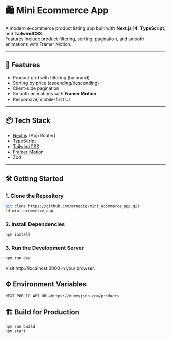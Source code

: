 # 🛍️ Mini Ecommerce App

A modern e-commerce product listing app built with **Next.js 14**, **TypeScript**, and **TailwindCSS**.  
Features include product filtering, sorting, pagination, and smooth animations with Framer Motion.

---

## 🚀 Features
- Product grid with filtering (by brand)
- Sorting by price (ascending/descending)
- Client-side pagination
- Smooth animations with **Framer Motion**
- Responsive, mobile-first UI

---

## 📦 Tech Stack
- [Next.js](https://nextjs.org/) (App Router)
- [TypeScript](https://www.typescriptlang.org/)
- [TailwindCSS](https://tailwindcss.com/)
- [Framer Motion](https://www.framer.com/motion/)
- Zod

---

## 🛠️ Getting Started

### 1. Clone the Repository
```bash
git clone https://github.com/mruqqie/mini_ecommerce_app.git
cd mini_ecommerce_app
```

### 2. Install Dependencies
```bash
npm install
```

### 3. Run the Development Server
```bash
npm run dev
```
Visit http://localhost:3000 in your browser.

## ⚙️ Environment Variables
```
NEXT_PUBLIC_API_URL=https://dummyjson.com/products
```

## 🏗️ Build for Production
```bash
npm run build
npm start
```
